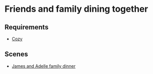 # Friends and family dining together

## Requirements

* [Cozy](../requirements/cozy.md)

## Scenes

* [James and Adelle family dinner](../scenes/james-and-adelle-family-dinner.md)
